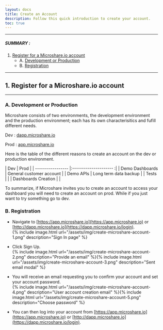 ```yaml
---
layout: docs
title: Create an Account
description: Follow this quick introduction to create your account.
toc: true
---
```



---------------------------------------

##### SUMMARY : 

1. [Register for a Microshare.io account](./#1-register-for-a-microshareio-account)
    - A. [Development or Production](./#a-development-or-production)
    - B. [Registration](./#b-registration)

---------------------------------------


## 1. Register for a Microshare.io account
---------------------------------------

### A. Development or Production

Microshare consists of two environments, the development environment and the production environment; each has its own characterisitics and fufill different needs. 

Dev : [dapp.microshare.io](https://dapp.microshare.io/login)

Prod : [app.microshare.io](https://app.microshare.io/login)

Here is the table of the different reasons to create an account on the dev or production environment.


| Dev                   | Prod                      |
| -----------------     |:---------------------    :|
| Demo Dashboards       | General customer account  |
| Demo APIs             | Long term data backup     |
| Tests                 |                           |
| Dashboards Creation   |                           |


To summarize, if Microshare invites you to create an account to access your dashboard you will need to create an account on prod. While if you just want to try something go to dev.


### B. Registration

* Navigate to [https://app.microshare.io](https://app.microshare.io) or [http://dapp.microshare.io](https://dapp.microshare.io/login).  
{% include image.html url="/assets/img/create-microshare-account-1.png" description="Sign In page" %}

* Click Sign Up.  
{% include image.html url="/assets/img/create-microshare-account-2.png" description="Provide an email" %}{% include image.html url="/assets/img/create-microshare-account-3.png" description="Sent email modal" %}

* You will receive an email requesting you to confirm your account and set your account password.  
{% include image.html url="/assets/img/create-microshare-account-4.png" description="User account creation email" %}{% include image.html url="/assets/img/create-microshare-account-5.png" description="Choose password" %}

* You can then log into your account from [https://app.microshare.io](https://app.microshare.io) or [http://dapp.microshare.io](https://dapp.microshare.io/login).
